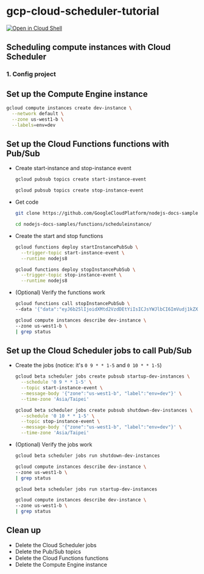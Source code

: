 # gcp-cloud-scheduler-tutorial

[![Open in Cloud
Shell](https://gstatic.com/cloudssh/images/open-btn.png)](https://console.cloud.google.com/home/dashboard?cloudshell=true&cloudshell_git_repo=https://github.com/browny/gcp-cloud-scheduler-tutorial&cloudshell_tutorial=README.md)

## Scheduling compute instances with Cloud Scheduler

### 1. Config project

<walkthrough-project-setup></walkthrough-project-setup>


## Set up the Compute Engine instance

```bash
gcloud compute instances create dev-instance \
  --network default \
  --zone us-west1-b \
  --labels=env=dev
```


## Set up the Cloud Functions functions with Pub/Sub

- Create start-instance and stop-instance event

    ```bash
    gcloud pubsub topics create start-instance-event
    ```

    ```bash
    gcloud pubsub topics create stop-instance-event
    ```

- Get code

    ```bash
    git clone https://github.com/GoogleCloudPlatform/nodejs-docs-samples.git
    ```

    ```bash
    cd nodejs-docs-samples/functions/scheduleinstance/
    ```

- Create the start and stop functions

    ```bash
	gcloud functions deploy startInstancePubSub \
      --trigger-topic start-instance-event \
      --runtime nodejs8
    ```

    ```bash
	gcloud functions deploy stopInstancePubSub \
      --trigger-topic stop-instance-event \
      --runtime nodejs8
    ```

- (Optional) Verify the functions work

    ```bash
	gcloud functions call stopInstancePubSub \
    --data '{"data":"eyJ6b25lIjoidXMtd2VzdDEtYiIsICJsYWJlbCI6ImVudj1kZXYifQo="}'
    ```

    ```bash
	gcloud compute instances describe dev-instance \
    --zone us-west1-b \
    | grep status
    ```


## Set up the Cloud Scheduler jobs to call Pub/Sub

- Create the jobs (notice: it's `0 9 * * 1-5` and `0 10 * * 1-5`)

    ```bash
	gcloud beta scheduler jobs create pubsub startup-dev-instances \
      --schedule '0 9 * * 1-5' \
      --topic start-instance-event \
      --message-body '{"zone":"us-west1-b", "label":"env=dev"}' \
      --time-zone 'Asia/Taipei'
    ```

    ```bash
	gcloud beta scheduler jobs create pubsub shutdown-dev-instances \
      --schedule '0 10 * * 1-5' \
      --topic stop-instance-event \
      --message-body '{"zone":"us-west1-b", "label":"env=dev"}' \
      --time-zone 'Asia/Taipei'
    ```

- (Optional) Verify the jobs work

    ```bash
	gcloud beta scheduler jobs run shutdown-dev-instances
    ```

    ```bash
	gcloud compute instances describe dev-instance \
    --zone us-west1-b \
    | grep status
    ```
	
    ```bash
	gcloud beta scheduler jobs run startup-dev-instances
    ```

    ```bash
	gcloud compute instances describe dev-instance \
    --zone us-west1-b \
    | grep status
    ```
	
## Clean up

- Delete the Cloud Scheduler jobs
- Delete the Pub/Sub topics
- Delete the Cloud Functions functions
- Delete the Compute Engine instance
